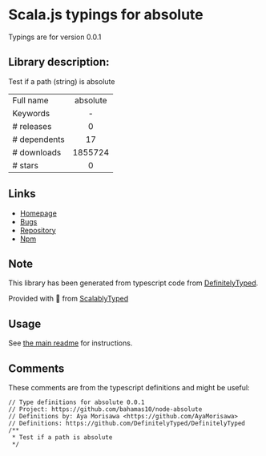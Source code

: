 
# Scala.js typings for absolute

Typings are for version 0.0.1

## Library description:
Test if a path (string) is absolute

|                    |                 |
| ------------------ | :-------------: |
| Full name          | absolute |
| Keywords           | - |
| # releases         | 0 |
| # dependents       | 17 |
| # downloads        | 1855724 |
| # stars            | 0 |

## Links
- [Homepage](https://github.com/bahamas10/node-absolute)
- [Bugs](https://github.com/bahamas10/node-absolute/issues)
- [Repository](https://github.com/bahamas10/node-absolute)
- [Npm](https://www.npmjs.com/package/absolute)
    


## Note
This library has been generated from typescript code from [DefinitelyTyped](https://definitelytyped.org).

Provided with :purple_heart: from [ScalablyTyped](https://github.com/oyvindberg/ScalablyTyped)

## Usage
See [the main readme](../../readme.md) for instructions.

## Comments

These comments are from the typescript definitions and might be useful:
```
// Type definitions for absolute 0.0.1
// Project: https://github.com/bahamas10/node-absolute
// Definitions by: Aya Morisawa <https://github.com/AyaMorisawa>
// Definitions: https://github.com/DefinitelyTyped/DefinitelyTyped
/**
 * Test if a path is absolute
 */

```


